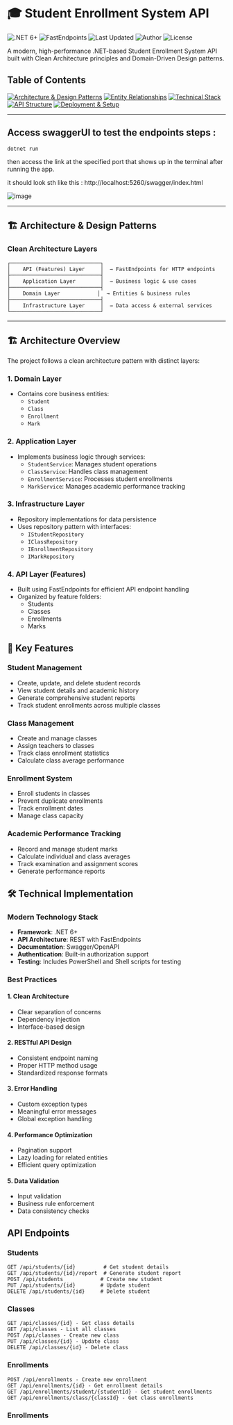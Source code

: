 # 🎓 Student Enrollment System API

![.NET 6+](https://img.shields.io/badge/.NET-6%2B-512BD4)
![FastEndpoints](https://img.shields.io/badge/FastEndpoints-✓-brightgreen)
![Last Updated](https://img.shields.io/badge/Last%20Updated-2025--03--22-blue)
![Author](https://img.shields.io/badge/Author-ahmedabougabal-green)
![License](https://img.shields.io/badge/License-MIT-yellow)

A modern, high-performance .NET-based Student Enrollment System API built with Clean Architecture principles and Domain-Driven Design patterns.

## Table of Contents

[![Architecture & Design Patterns](https://img.shields.io/badge/Architecture%20&%20Design%20Patterns-blue?style=for-the-badge)](#architecture--design-patterns)
[![Entity Relationships](https://img.shields.io/badge/Entity%20Relationships-green?style=for-the-badge)](#entity-relationships)
[![Technical Stack](https://img.shields.io/badge/Technical%20Stack-orange?style=for-the-badge)](#technical-stack)
[![API Structure](https://img.shields.io/badge/API%20Structure-purple?style=for-the-badge)](#api-structure)
[![Deployment & Setup](https://img.shields.io/badge/Deployment%20&%20Setup-red?style=for-the-badge)](#deployment--setup)


---
## Access swaggerUI to test the endpoints steps : 
```bash
dotnet run 
```
then access the link at the specified port that shows up in the terminal after running the app.

it should look sth like this : http://localhost:5260/swagger/index.html

![image](https://github.com/user-attachments/assets/33b8418e-b91f-439c-8594-244cf163270a)

---

## 🏗 Architecture & Design Patterns

### Clean Architecture Layers
```plaintext
┌─────────────────────────────┐
│    API (Features) Layer     │  → FastEndpoints for HTTP endpoints
├─────────────────────────────┤
│    Application Layer        │  → Business logic & use cases
├─────────────────────────────┤
│    Domain Layer            │  → Entities & business rules
├─────────────────────────────┤
│    Infrastructure Layer     │  → Data access & external services
└─────────────────────────────┘
```
---

## 🏗 Architecture Overview

The project follows a clean architecture pattern with distinct layers:

### 1. Domain Layer
- Contains core business entities:
  - `Student`
  - `Class`
  - `Enrollment`
  - `Mark`

### 2. Application Layer
- Implements business logic through services:
  - `StudentService`: Manages student operations
  - `ClassService`: Handles class management
  - `EnrollmentService`: Processes student enrollments
  - `MarkService`: Manages academic performance tracking

### 3. Infrastructure Layer
- Repository implementations for data persistence
- Uses repository pattern with interfaces:
  - `IStudentRepository`
  - `IClassRepository`
  - `IEnrollmentRepository`
  - `IMarkRepository`

### 4. API Layer (Features)
- Built using FastEndpoints for efficient API endpoint handling
- Organized by feature folders:
  - Students
  - Classes
  - Enrollments
  - Marks

## 🚀 Key Features

### Student Management
- Create, update, and delete student records
- View student details and academic history
- Generate comprehensive student reports
- Track student enrollments across multiple classes

### Class Management
- Create and manage classes
- Assign teachers to classes
- Track class enrollment statistics
- Calculate class average performance

### Enrollment System
- Enroll students in classes
- Prevent duplicate enrollments
- Track enrollment dates
- Manage class capacity

### Academic Performance Tracking
- Record and manage student marks
- Calculate individual and class averages
- Track examination and assignment scores
- Generate performance reports

## 🛠 Technical Implementation

### Modern Technology Stack
- **Framework**: .NET 6+
- **API Architecture**: REST with FastEndpoints
- **Documentation**: Swagger/OpenAPI
- **Authentication**: Built-in authorization support
- **Testing**: Includes PowerShell and Shell scripts for testing

### Best Practices

#### 1. Clean Architecture
- Clear separation of concerns
- Dependency injection
- Interface-based design

#### 2. RESTful API Design
- Consistent endpoint naming
- Proper HTTP method usage
- Standardized response formats

#### 3. Error Handling
- Custom exception types
- Meaningful error messages
- Global exception handling

#### 4. Performance Optimization
- Pagination support
- Lazy loading for related entities
- Efficient query optimization

#### 5. Data Validation
- Input validation
- Business rule enforcement
- Data consistency checks

## API Endpoints

### Students
```http
GET /api/students/{id}         # Get student details
GET /api/students/{id}/report  # Generate student report
POST /api/students            # Create new student
PUT /api/students/{id}        # Update student
DELETE /api/students/{id}     # Delete student
```

### Classes
```http
GET /api/classes/{id} - Get class details
GET /api/classes - List all classes
POST /api/classes - Create new class
PUT /api/classes/{id} - Update class
DELETE /api/classes/{id} - Delete class
```

### Enrollments
```http
POST /api/enrollments - Create new enrollment
GET /api/enrollments/{id} - Get enrollment details
GET /api/enrollments/student/{studentId} - Get student enrollments
GET /api/enrollments/class/{classId} - Get class enrollments
```


### Enrollments
```http


```


